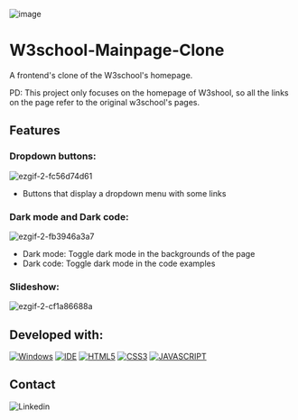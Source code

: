 ![image](https://user-images.githubusercontent.com/99811402/170723615-36853ee3-aca6-4dff-bdda-99f77f1c7a40.png)
# W3school-Mainpage-Clone

A frontend's clone of the W3school's homepage.

PD: This project only focuses on the homepage of W3shool, so all the links on the page refer to the original w3school's pages.

## Features

### Dropdown buttons:
![ezgif-2-fc56d74d61](https://user-images.githubusercontent.com/99811402/170731144-10661ed8-d398-42df-b3d3-ee0ab198bcb1.gif)
- Buttons that display a dropdown menu with some links

### Dark mode and Dark code:
![ezgif-2-fb3946a3a7](https://user-images.githubusercontent.com/99811402/170730698-7d6d4331-de9d-4bec-b77e-d050af6bea8f.gif)
- Dark mode: Toggle dark mode in the backgrounds of the page
- Dark code: Toggle dark mode in the code examples

### Slideshow:
![ezgif-2-cf1a86688a](https://user-images.githubusercontent.com/99811402/170731574-e7aef2f4-738e-468c-8287-729876485454.gif)


## Developed with:

[![Windows](https://img.shields.io/badge/Windows-0078D6?style=for-the-badge&logo=windows&logoColor=white)](https://www.microsoft.com/pt-br/windows/get-windows-10)
[![IDE](https://img.shields.io/badge/Visual_studio_code-0078D4?style=for-the-badge&logo=visual%20studio%20code&logoColor=white)](https://code.visualstudio.com/)
[![HTML5](https://img.shields.io/badge/HTML5-E34F26?style=for-the-badge&logo=html5&logoColor=white)](https://developer.mozilla.org/pt-BR/docs/Web/HTML)
[![CSS3](https://img.shields.io/badge/CSS3-1572B6?style=for-the-badge&logo=css3&logoColor=white)](https://developer.mozilla.org/pt-BR/docs/Web/CSS)
[![JAVASCRIPT](https://img.shields.io/badge/JavaScript-F7DF1E?style=for-the-badge&logo=javascript&logoColor=black)](https://developer.mozilla.org/pt-BR/docs/Web/JavaScript)

## Contact

![Linkedin](https://img.shields.io/badge/LinkedIn-0077B5?style=for-the-badge&logo=linkedin&logoColor=white)


